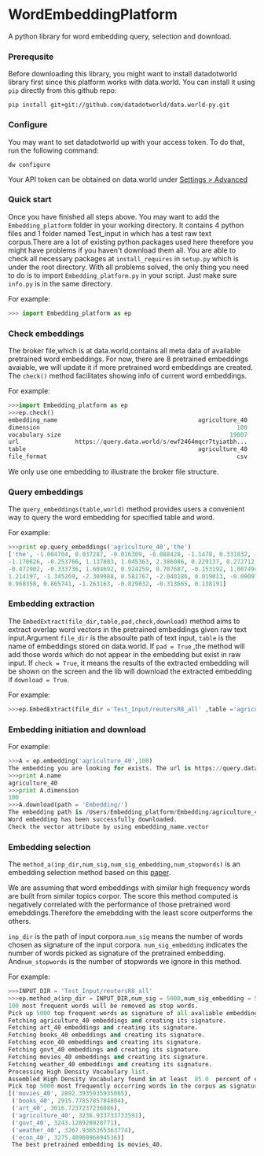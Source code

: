 # WordEmbeddingPlatform
A python library for word embedding query, selection and download.

### Prerequsite
Before downloading this library, you might want to install datadotworld library first since this platform works
with data.world.
You can install it using `pip`  directly from this github repo:
```
pip install git+git://github.com/datadotworld/data.world-py.git
```
### Configure
You may want to set datadotworld up with your access token.
To do that, run the following command:
```
dw configure
```
Your API token can be obtained on data.world under [Settings > Advanced](https://data.world/settings/advanced)

### Quick start

Once you have finished all steps above. You may want to add the `Embedding_platform` folder in your working directory. It contains 4 python files and 1 folder named Test_input in which has a test raw text corpus.There are a lot of existing python packages used here therefore you might have problems if you haven't download them all. You are able to check all necessary packages at `install_requires` in `setup.py` which is under the root directory. With all problems solved, the only thing you need to do is to import `Embedding_platform.py` in your script. Just make sure `info.py` is in the same directory.

For example:
```python
>>> import Embedding_platform as ep
```

### Check embeddings

The broker file,which is at data.world,contains all meta data of available pretrained word embeddings.
For now, there are 8 pretrained embeddings avaiable, we will update it if more pretrained word embeddings are created.
The `check()`  method facilitates showing info of current word embeddings.

For example:
```python
>>>import Embedding_platform as ep
>>>ep.check()
embedding_name                                        agriculture_40
dimension                                                        100
vocabulary size                                                19007
url                https://query.data.world/s/ewf2464mqcr7tyiatbh...
table                                                 agriculture_40
file_format                                                      csv
```
We only use one embedding to illustrate the broker file structure.

### Query embeddings
The `query_embeddings(table,world)` method provides users a convenient way to query the word embedding for specified table and word.

For example:
```python
>>>print ep.query_embeddings('agriculture_40','the')
['the', -1.004704, 0.037287, -0.016309, -0.088428, -1.1478, 0.331032, -0.77213, -0.07757, -0.874058, 
-1.170626, -0.253766, 1.137803, 1.045363, 2.386086, 0.229137, 0.272712, -0.334886, -1.015797, 0.662011, 
-0.472902, -0.333736, 1.604692, 0.924259, 0.707687, -0.153192, 1.007494, 1.09558, -1.159106, 0.88615, 
1.214197, -1.345269, -2.309988, 0.581767, -2.040186, 0.019013, -0.090971, -0.690396, 1.578381, -0.441838, 
0.968358, 0.865741, -1.263163, -0.829032, -0.313665, 0.138191]
```
### Embedding extraction
The `EmbedExtract(file_dir,table,pad,check,download)` method aims to extract overlap word vectors in the pretrained embeddings given raw text input.Argument `file_dir` is the absoulte path of text input, `table` is the name of embeddings stored on data.world. If `pad = True` ,the method will add those words which do not appear in the embedding but exist in raw input. If `check = True`, it means the results of the extracted embedding will be shown on the screen and the lib will download the extracted embedding if `download = True`.

For example:
```python
>>>ep.EmbedExtract(file_dir ='Test_Input/reutersR8_all' ,table ='agriculture_40',pad = True,check = True,download = True)
```
### Embedding initiation and download

For example:
```python
>>>A = ep.embedding('agriculture_40',100)
The embedding you are looking for exists. The url is https://query.data.world/s/enfkzx0yrnxevzcy9m7fm81hi
>>>print A.name
agriculture_40
>>>print A.dimension
100
>>>A.download(path = 'Embedding/')
The embedding path is /Users/Embedding_platform/Embedding/agriculture_40.csv .
Word embedding has been successfully downloaded.
Check the vector attribute by using embedding_name.vector
```
### Embedding selection
The `method_a(inp_dir,num_sig,num_sig_embedding,num_stopwords)` is an embedding selection method based on this [paper](https://arxiv.org/pdf/1507.05523.pdf).

We are assuming that word embeddings with similar high frequency words are built from similar topics corpor. The score this method computed is negatively correlated with the performance of those pretrained word emebddings.Therefore the emebdding with the least score outperforms the others.

`inp_dir` is the path of input corpora.`num_sig` means the number of words chosen as signature of the input corpora. `num_sig_embedding` indicates the number of words picked as signature of the pretrained embedding. And`num_stopwords` is the number of stopwords we ignore in this method.

For example:
```python
>>>INPUT_DIR = 'Test_Input/reutersR8_all'
>>>ep.method_a(inp_dir = INPUT_DIR,num_sig = 5000,num_sig_embedding = 5000,num_stopwords = 100)
100 most frequent words will be removed as stop words.
Pick up 5000 top frequent words as signature of all avaliable embeddings.
Fetching agriculture_40 embeddings and creating its signature.
Fetching art_40 embeddings and creating its signature.
Fetching books_40 embeddings and creating its signature.
Fetching econ_40 embeddings and creating its signature.
Fetching govt_40 embeddings and creating its signature.
Fetching movies_40 embeddings and creating its signature.
Fetching weather_40 embeddings and creating its signature.
Processing High Density Vocabulary list.
Assembled High Density Vocabulary found in at least  85.0  percent of embeddings.
Pick top 5000 most frequently occurring words in the corpus as signature. 
[('movies_40', 2892.3935935935065),
 ('books_40', 2915.7785785784804),
 ('art_40', 3016.7237237236086),
 ('agriculture_40', 3236.933733733591),
 ('govt_40', 3243.128928928771),
 ('weather_40', 3267.9365365363774),
 ('econ_40', 3275.4096096094536)]
 The best pretrained embedding is movies_40.
 ```
 


